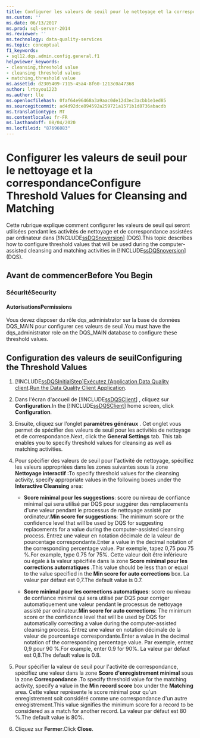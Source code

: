 ```yaml
---
title: Configurer les valeurs de seuil pour le nettoyage et la correspondance | Microsoft Docs
ms.custom: ''
ms.date: 06/13/2017
ms.prod: sql-server-2014
ms.reviewer: ''
ms.technology: data-quality-services
ms.topic: conceptual
f1_keywords:
- sql12.dqs.admin.config.general.f1
helpviewer_keywords:
- cleansing,threshold value
- cleansing threshold values
- matching,threshold value
ms.assetid: d2305409-7115-45a4-8f60-1213c0a47368
author: lrtoyou1223
ms.author: lle
ms.openlocfilehash: 0faf64e96468a3a9aac0de12d3ec3acbb1e1ed85
ms.sourcegitcommit: ad4d92dce894592a259721a1571b1d8736abacdb
ms.translationtype: MT
ms.contentlocale: fr-FR
ms.lasthandoff: 08/04/2020
ms.locfileid: "87696083"
---
```

# <a name="configure-threshold-values-for-cleansing-and-matching"></a><span data-ttu-id="fd2f9-102">Configurer les valeurs de seuil pour le nettoyage et la correspondance</span><span class="sxs-lookup"><span data-stu-id="fd2f9-102">Configure Threshold Values for Cleansing and Matching</span></span>
  <span data-ttu-id="fd2f9-103">Cette rubrique explique comment configurer les valeurs de seuil qui seront utilisées pendant les activités de nettoyage et de correspondance assistées par ordinateur dans [!INCLUDE[ssDQSnoversion](../includes/ssdqsnoversion-md.md)] (DQS).</span><span class="sxs-lookup"><span data-stu-id="fd2f9-103">This topic describes how to configure threshold values that will be used during the computer-assisted cleansing and matching activities in [!INCLUDE[ssDQSnoversion](../includes/ssdqsnoversion-md.md)] (DQS).</span></span>  
  
##  <a name="before-you-begin"></a><a name="BeforeYouBegin"></a> <span data-ttu-id="fd2f9-104">Avant de commencer</span><span class="sxs-lookup"><span data-stu-id="fd2f9-104">Before You Begin</span></span>  
  
###  <a name="security"></a><a name="Security"></a> <span data-ttu-id="fd2f9-105">Sécurité</span><span class="sxs-lookup"><span data-stu-id="fd2f9-105">Security</span></span>  
  
####  <a name="permissions"></a><a name="Permissions"></a> <span data-ttu-id="fd2f9-106">Autorisations</span><span class="sxs-lookup"><span data-stu-id="fd2f9-106">Permissions</span></span>  
 <span data-ttu-id="fd2f9-107">Vous devez disposer du rôle dqs_administrator sur la base de données DQS_MAIN pour configurer ces valeurs de seuil.</span><span class="sxs-lookup"><span data-stu-id="fd2f9-107">You must have the dqs_administrator role on the DQS_MAIN database to configure these threshold values.</span></span>  
  
##  <a name="configuring-the-threshold-values"></a><a name="Configure"></a> <span data-ttu-id="fd2f9-108">Configuration des valeurs de seuil</span><span class="sxs-lookup"><span data-stu-id="fd2f9-108">Configuring the Threshold Values</span></span>  
  
1.  [!INCLUDE[ssDQSInitialStep](../includes/ssdqsinitialstep-md.md)]<span data-ttu-id="fd2f9-109">[Exécutez l’Application Data Quality client](../../2014/data-quality-services/run-the-data-quality-client-application.md).</span><span class="sxs-lookup"><span data-stu-id="fd2f9-109">[Run the Data Quality Client Application](../../2014/data-quality-services/run-the-data-quality-client-application.md).</span></span>  
  
2.  <span data-ttu-id="fd2f9-110">Dans l'écran d'accueil de [!INCLUDE[ssDQSClient](../includes/ssdqsclient-md.md)] , cliquez sur **Configuration**.</span><span class="sxs-lookup"><span data-stu-id="fd2f9-110">In the [!INCLUDE[ssDQSClient](../includes/ssdqsclient-md.md)] home screen, click **Configuration**.</span></span>  
  
3.  <span data-ttu-id="fd2f9-111">Ensuite, cliquez sur l’onglet **paramètres généraux** . Cet onglet vous permet de spécifier des valeurs de seuil pour les activités de nettoyage et de correspondance.</span><span class="sxs-lookup"><span data-stu-id="fd2f9-111">Next, click the **General Settings** tab. This tab enables you to specify threshold values for cleansing as well as matching activities.</span></span>  
  
4.  <span data-ttu-id="fd2f9-112">Pour spécifier des valeurs de seuil pour l'activité de nettoyage, spécifiez les valeurs appropriées dans les zones suivantes sous la zone **Nettoyage interactif** :</span><span class="sxs-lookup"><span data-stu-id="fd2f9-112">To specify threshold values for the cleansing activity, specify appropriate values in the following boxes under the **Interactive Cleansing** area:</span></span>  
  
    -   <span data-ttu-id="fd2f9-113">**Score minimal pour les suggestions**: score ou niveau de confiance minimal qui sera utilisé par DQS pour suggérer des remplacements d'une valeur pendant le processus de nettoyage assisté par ordinateur.</span><span class="sxs-lookup"><span data-stu-id="fd2f9-113">**Min score for suggestions**: The minimum score or the confidence level that will be used by DQS for suggesting replacements for a value during the computer-assisted cleansing process.</span></span> <span data-ttu-id="fd2f9-114">Entrez une valeur en notation décimale de la valeur de pourcentage correspondante.</span><span class="sxs-lookup"><span data-stu-id="fd2f9-114">Enter a value in the decimal notation of the corresponding percentage value.</span></span> <span data-ttu-id="fd2f9-115">Par exemple, tapez 0,75 pou 75 %.</span><span class="sxs-lookup"><span data-stu-id="fd2f9-115">For example, type 0.75 for 75%.</span></span> <span data-ttu-id="fd2f9-116">Cette valeur doit être inférieure ou égale à la valeur spécifiée dans la zone **Score minimal pour les corrections automatiques** .</span><span class="sxs-lookup"><span data-stu-id="fd2f9-116">This value should be less than or equal to the value specified in the **Min score for auto corrections** box.</span></span> <span data-ttu-id="fd2f9-117">La valeur par défaut est 0,7.</span><span class="sxs-lookup"><span data-stu-id="fd2f9-117">The default value is 0.7.</span></span>  
  
    -   <span data-ttu-id="fd2f9-118">**Score minimal pour les corrections automatiques**: score ou niveau de confiance minimal qui sera utilisé par DQS pour corriger automatiquement une valeur pendant le processus de nettoyage assisté par ordinateur.</span><span class="sxs-lookup"><span data-stu-id="fd2f9-118">**Min score for auto corrections**: The minimum score or the confidence level that will be used by DQS for automatically correcting a value during the computer-assisted cleansing process.</span></span> <span data-ttu-id="fd2f9-119">Entrez une valeur en notation décimale de la valeur de pourcentage correspondante.</span><span class="sxs-lookup"><span data-stu-id="fd2f9-119">Enter a value in the decimal notation of the corresponding percentage value.</span></span> <span data-ttu-id="fd2f9-120">Par exemple, entrez 0,9 pour 90 %.</span><span class="sxs-lookup"><span data-stu-id="fd2f9-120">For example, enter 0.9 for 90%.</span></span> <span data-ttu-id="fd2f9-121">La valeur par défaut est 0,8.</span><span class="sxs-lookup"><span data-stu-id="fd2f9-121">The default value is 0.8.</span></span>  
  
5.  <span data-ttu-id="fd2f9-122">Pour spécifier la valeur de seuil pour l'activité de correspondance, spécifiez une valeur dans la zone **Score d'enregistrement minimal** sous la zone **Correspondance** .</span><span class="sxs-lookup"><span data-stu-id="fd2f9-122">To specify threshold value for the matching activity, specify a value in the **Min record score** box under the **Matching** area.</span></span> <span data-ttu-id="fd2f9-123">Cette valeur représente le score minimal pour qu'un enregistrement soit considéré comme une correspondance d'un autre enregistrement.</span><span class="sxs-lookup"><span data-stu-id="fd2f9-123">This value signifies the minimum score for a record to be considered as a match for another record.</span></span> <span data-ttu-id="fd2f9-124">La valeur par défaut est 80 %.</span><span class="sxs-lookup"><span data-stu-id="fd2f9-124">The default value is 80%.</span></span>  
  
6.  <span data-ttu-id="fd2f9-125">Cliquez sur **Fermer**.</span><span class="sxs-lookup"><span data-stu-id="fd2f9-125">Click **Close**.</span></span>  
  
  
